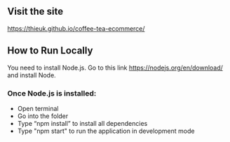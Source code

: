 ## Visit the site 
https://thieuk.github.io/coffee-tea-ecommerce/

## How to Run Locally

You need to install Node.js. Go to this link https://nodejs.org/en/download/ and install Node. <br>

### Once Node.js is installed:
* Open terminal
* Go into the folder 
* Type “npm install” to install all dependencies 
* Type "npm start" to run the application in development mode
